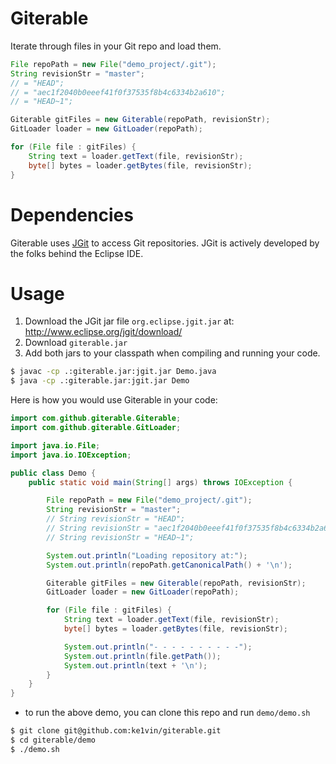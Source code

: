 # Giterable
Iterate through files in your Git repo and load them.

```java
File repoPath = new File("demo_project/.git");
String revisionStr = "master";
// = "HEAD";
// = "aec1f2040b0eeef41f0f37535f8b4c6334b2a610";
// = "HEAD~1";

Giterable gitFiles = new Giterable(repoPath, revisionStr);
GitLoader loader = new GitLoader(repoPath);

for (File file : gitFiles) {
    String text = loader.getText(file, revisionStr);
    byte[] bytes = loader.getBytes(file, revisionStr);
}
```

# Dependencies
Giterable uses [JGit](http://www.eclipse.org/jgit/) to access Git repositories. JGit is actively developed by the folks behind the Eclipse IDE.

# Usage

1. Download the JGit jar file `org.eclipse.jgit.jar` at: http://www.eclipse.org/jgit/download/
2. Download `giterable.jar`
3. Add both jars to your classpath when compiling and running your code.

```bash
$ javac -cp .:giterable.jar:jgit.jar Demo.java
$ java -cp .:giterable.jar:jgit.jar Demo
```

Here is how you would use Giterable in your code:

```java
import com.github.giterable.Giterable;
import com.github.giterable.GitLoader;

import java.io.File;
import java.io.IOException;

public class Demo {
    public static void main(String[] args) throws IOException {

        File repoPath = new File("demo_project/.git");
        String revisionStr = "master";
        // String revisionStr = "HEAD";
        // String revisionStr = "aec1f2040b0eeef41f0f37535f8b4c6334b2a610";
        // String revisionStr = "HEAD~1";

        System.out.println("Loading repository at:");
        System.out.println(repoPath.getCanonicalPath() + '\n');

        Giterable gitFiles = new Giterable(repoPath, revisionStr);
        GitLoader loader = new GitLoader(repoPath);

        for (File file : gitFiles) {
            String text = loader.getText(file, revisionStr);
            byte[] bytes = loader.getBytes(file, revisionStr);

            System.out.println("- - - - - - - - - -");
            System.out.println(file.getPath());
            System.out.println(text + '\n');
        }
    }
}
``` 

- to run the above demo, you can clone this repo and run `demo/demo.sh`

```bash
$ git clone git@github.com:ke1vin/giterable.git
$ cd giterable/demo
$ ./demo.sh
```